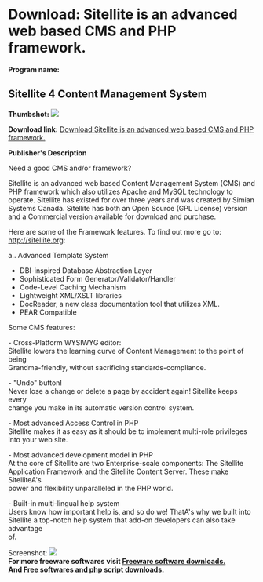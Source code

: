 # Download: Sitellite is an advanced web based CMS and PHP framework.

**Program name:**

## Sitellite 4 Content Management System

  
**Thumbshot:** ![](http://www.freewarefiles.com/screenshot/sitellite4_md.gif)   
  
**Download link:** [Download Sitellite is an advanced web based CMS and PHP framework.](http://freesoftwares.boysofts.com/Sitellite-Content-Management-System_program_8371.html)  
  


**Publisher's Description**  
  


Need a good CMS and/or framework? 

Sitellite is an advanced web based Content Management System (CMS) and PHP framework which also utilizes Apache and MySQL technology to operate. Sitellite has existed for over three years and was created by Simian Systems Canada. Sitellite has both an Open Source (GPL License) version and a Commercial version available for download and purchase.

Here are some of the Framework features. To find out more go to: http://sitellite.org:

a.. Advanced Template System

  * DBI-inspired Database Abstraction Layer 
  * Sophisticated Form Generator/Validator/Handler 
  * Code-Level Caching Mechanism 
  * Lightweight XML/XSLT libraries 
  * DocReader, a new class documentation tool that utilizes XML. 
  * PEAR Compatible 

Some CMS features:

\- Cross-Platform WYSIWYG editor:   
Sitellite lowers the learning curve of Content Management to the point of being  
Grandma-friendly, without sacrificing standards-compliance.

\- "Undo" button!  
Never lose a change or delete a page by accident again! Sitellite keeps every  
change you make in its automatic version control system.

\- Most advanced Access Control in PHP  
Sitellite makes it as easy as it should be to implement multi-role privileges  
into your web site.

\- Most advanced development model in PHP  
At the core of Sitellite are two Enterprise-scale components: The Sitellite  
Application Framework and the Sitellite Content Server. These make SitelliteA's  
power and flexibility unparalleled in the PHP world.

\- Built-in multi-lingual help system  
Users know how important help is, and so do we! ThatA's why we built into  
Sitellite a top-notch help system that add-on developers can also take advantage  
of. 

  
  
Screenshot: ![](http://www.freewarefiles.com/screenshot/sitellite4.gif)   
**For more freeware softwares visit [Freeware software downloads.](http://freesoftwares.boysofts.com/)**   
**And [Free softwares and php script downloads.](http://www.boysofts.com/)**
